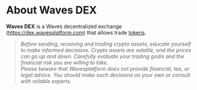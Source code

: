 # About Waves DEX

**Waves DEX** is a Waves decentralized exchange (<https://dex.wavesplatform.com>) that allows trade [tokens](/blockchain/token.md).

> _Before sending, receiving and trading crypto assets, educate yourself to make informed decisions. Crypto assets are volatile, and the prices can go up and down. Carefully evaluate your trading goals and the financial risk you are willing to take.  
> Please beware that Wavesplatform does not provide financial, tax, or legal advice. You should make such decisions on your own or consult with reliable experts_.
